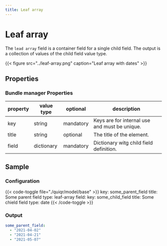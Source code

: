 ```yaml
---
title: Leaf array
---
```


# Leaf array

The `lead array` field is a container field for a single child field. The
output is a collection of values of the child field value type.

{{< figure src="../leaf-array.png" caption="Leaf array with dates" >}}

## Properties

### Bundle manager Properties

| property | value type | optional  | description                                   |
|----------|------------|-----------|-----------------------------------------------|
| key      | string     | mandatory | Keys are for internal use and must be unique. |
| title    | string     | optional  | The title of the element.                     |
| field    | dictionary | mandatory | Dictionary witg child field definition.       |

## Sample

### Configuration

{{< code-toggle file="./quiqr/model/base" >}}
key: some_parent_field
title: Some parent field
type: leaf-array
field:
  key: some_child_field
  title: Some chield field
  type: date
{{< /code-toggle >}}

### Output

```yaml
some_parent_field:
  - "2021-04-02"
  - "2021-04-21"
  - "2021-05-07"
```
